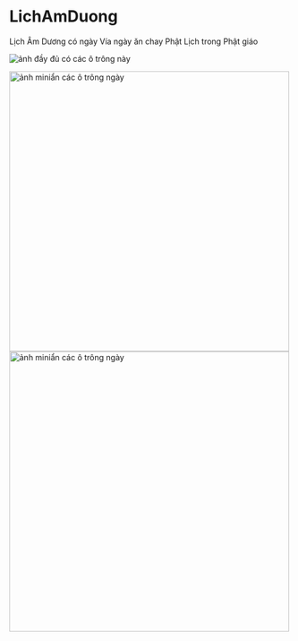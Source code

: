 # LichAmDuong
Lịch Âm Dương có ngày Vía ngày ăn chay Phật Lịch trong Phật giáo 


![ảnh đầy đủ có các ô trông này](https://github.com/user-attachments/assets/c01ac667-b824-4586-b41f-1a64e7d1fefe)

<img width="500" alt="ảnh miniẩn các ô trông ngày" src="https://github.com/user-attachments/assets/636565df-411e-493f-a27e-fb02b0053912" />

<img width="500" alt="ảnh miniẩn các ô trông ngày" src="https://github.com/user-attachments/assets/eb9001ff-9594-40fa-9585-4858efb4fac9" />
